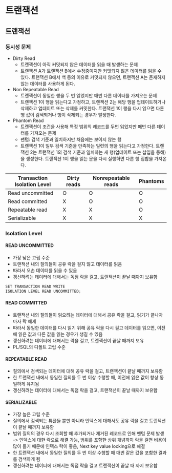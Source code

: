 # 트랜잭션

## 트랜잭션

### 동시성 문제

* Dirty Read
  * 트랜잭션이 아직 커밋되지 않은 데이터를 읽을 때 발생하는 문제
  * 트랜잭션 A가 트랜잭션 B에서 수정중이지만 커밋되지 않은 데이터를 읽을 수 있다. 트랜잭션 B에서 백 등의 이유로 커밋되지 않으면, 트랜잭션 A는 존재하지 않는 데이터를 사용하게 된다.
* Non Repeatable Read
  * 트랜잭션이 동일한 행을 두 번 읽었지만 매번 다른 데이터를 가져오는 문제
  * 트랜잭션 1이 행을 읽는다고 가정하고, 트랜잭션 2는 해당 행을 업데이트하거나 삭제하고 업데이트 또는 삭제를 커밋한다. 트랜잭션 1이 행을 다시 읽으면 다른 행 값이 검색되거나 행이 삭제되는 경우가 발생한다.
* Phantom Read
  * 트랜잭션이 조건을 사용해 특정 범위의 레코드를 두번 읽었지만 매번 다른 데이터를 가져오는 문제
  * 팬텀: 검색 기준과 일치하지만 처음에는 보이지 않는 행
  * 트랜잭션 1이 일부 검색 기준을 만족하는 일련의 행을 읽는다고 가정한다. 트랜잭션 2는 트랜잭션 1의 검색 기준과 일치하는 새 행(업데이트 또는 삽입을 통해)을 생성한다. 트랜잭션 1이 행을 읽는 문을 다시 실행하면 다른 행 집합을 가져온다.

| Transaction Isolation Level | Dirty reads | Nonrepeatable reads | Phantoms |
| --------------------------- | ----------- | ------------------- | -------- |
| Read uncommitted            | O           | O                   | O        |
| Read committed              | X           | O                   | O        |
| Repeatable read             | X           | X                   | O        |
| Serializable                | X           | X                   | X        |

### Isolation Level

#### READ UNCOMMITTED

* 가장 낮은 고립 수준
* 트랜잭션 내의 질의들이 공유 락을 걸지 않고 데이터를 읽음
* 따라서 오손 데이터를 읽을 수 있음
* 갱신하려는 데이터에 대해서는 독점 락을 걸고, 트랜잭션이 끝날 때까지 보유함

```jsx
SET TRANSACTION READ WRITE
ISOLATION LEVEL READ UNCOMMITTED;
```

#### READ COMMITTED

* 트랜잭션 내의 질의들이 읽으려는 데이터에 대해서 공유 락을 걸고, 읽기가 끝나자 마자 락 해제
* 따라서 동일한 데이터를 다시 읽기 위해 공유 락을 다시 걸고 데이터를 읽으면, 이전에 읽은 값과 다른 값을 읽는 경우가 생길 수 있음
* 갱신하려는 데이터에 대해서는 락을 걸고, 트랜잭션이 끝날 때까지 보유
* PL/SQL의 디폴트 고립 수준

#### REPEATABLE READ

* 질의에서 검색되는 데이터에 대해 공유 락을 걸고, 트랜잭션이 끝날 때까지 보유함
* 한 트랜잭션 내에서 동일한 질의를 두 번 이상 수행할 때, 이전에 읽은 값이 항상 동일하게 유지됨
* 갱신하려는 데이터에 대해서는 독점 락을 걸고, 트랜잭션이 끝날 때까지 보유함

#### SERIALIZABLE

* 가장 높은 고립 수준
* 질의에서 검색되는 튜플들 뿐만 아니라 인덱스에 대해서도 공유 락을 걸고 트랜잭션이 끝날 때까지 보유함
* 범위 질의의 경우 다시 조회할 때 추가되거나 제거된 레코드로 인해 팬텀 문제 발생 -> 인덱스에 대한 락으로 해결 가능, 범위를 포함한 상위 개념까지 락을 걸면 비용이 많이 들기 때문에 인덱스 락이 좋음, Next key value locking으로 해결
* 한 트랜잭션 내에서 동일한 질의를 두 번 이상 수행할 때 매번 같은 값을 포함한 결과를 검색하게 됨
* 갱신하려는 데이터에 대해서는 독점 락을 걸고 트랜잭션이 끝날 때 까지 보유함
